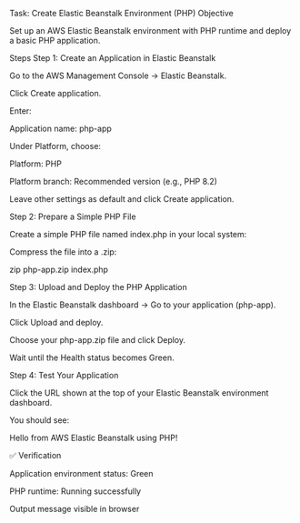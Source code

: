 Task: Create Elastic Beanstalk Environment (PHP)
Objective

Set up an AWS Elastic Beanstalk environment with PHP runtime and deploy a basic PHP application.

Steps
Step 1: Create an Application in Elastic Beanstalk

Go to the AWS Management Console → Elastic Beanstalk.

Click Create application.

Enter:

Application name: php-app

Under Platform, choose:

Platform: PHP

Platform branch: Recommended version (e.g., PHP 8.2)

Leave other settings as default and click Create application.

Step 2: Prepare a Simple PHP File

Create a simple PHP file named index.php in your local system:

<?php
echo "Hello from AWS Elastic Beanstalk using PHP!";
?>


Compress the file into a .zip:

zip php-app.zip index.php

Step 3: Upload and Deploy the PHP Application

In the Elastic Beanstalk dashboard → Go to your application (php-app).

Click Upload and deploy.

Choose your php-app.zip file and click Deploy.

Wait until the Health status becomes Green.

Step 4: Test Your Application

Click the URL shown at the top of your Elastic Beanstalk environment dashboard.

You should see:

Hello from AWS Elastic Beanstalk using PHP!

✅ Verification

Application environment status: Green

PHP runtime: Running successfully

Output message visible in browser
